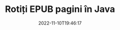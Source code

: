 ---
############################# Static ############################
layout: "auto-gen-merger"
date: 2022-11-10T19:46:17
draft: false
otherformats: pdf xps tex

############################# Head ############################
head_title: "Rotiți paginile EPUB în Java – Rotiți la un unghi de 90, 180, 270"
head_description: "Rotiți anumite pagini de document sau toate paginile unui fișier EPUB la un unghi de rotație de 90, 180, 270 folosind API-ul pentru fuziunea documentelor."

############################# Header ############################
title: "Rotiți EPUB pagini în Java"
description: "Rotiți EPUB Pagini cu câteva rânduri de cod Java."
bg_image: "https://cms.admin.containerize.com/templates/aspose/App_Themes/V3/images/bg/header1.png"
bg_overlay: false
button:
    enable: true
    icon: "fas fa-arrow-down"
    label: "Descarcare varianta scurta de prezentare gratuita"
    link: "https://downloads.groupdocs.com/merger/java"

############################# SubMenu ############################
submenu:
    enable: true

    left:
        img_alt: "GroupDocs.Merger for Java"
        image: "https://cms.admin.containerize.com/templates/groupdocs/images/product-logos/90x90-noborder/groupdocs-merger-java.png"
        product: "GroupDocs.Merger"
        platform: "Java"

    middle:
        button:

            # button loop
            - link: "https://apireference.groupdocs.com/merger/java"
              text: "Referință API"

            # button loop
            - link: "https://github.com/groupdocs-merger"
              text: "Exemple de coduri"

            # button loop
            - link: "https://products.groupdocs.app/merger/family"
              text: "Demo live"

            # button loop
            - link: "https://purchase.groupdocs.com/pricing/merger/java"
              text: "Prețuri"

    right:
        link_download: "https://downloads.groupdocs.com/merger"
        link_learn: "https://docs.groupdocs.com/merger/java"
        link_buy: "https://purchase.groupdocs.com"

############################# About ############################
about:
    enable: true
    title: "Despre GroupDocs.Merger for Java API"
    content: |
        [GroupDocs.Merger for Java](/ro/merger/java/) oferă o soluție simplă de îmbinare și împărțire în siguranță între o gamă largă de formate de documente, inclusiv PDF, Microsoft Office (Word, Excel, PowerPoint , OneNote), OpenDocument, HTML, imagini și multe altele în cadrul aplicațiilor Java. Adăugând doar câteva rânduri de cod, efectuați mai multe operații de documente, cum ar fi mutarea, eliminarea, rotirea, schimbarea, extragerea sau modificarea orientării paginilor din documente. API-ul pentru fuziunea documentelor acceptă, de asemenea, previzualizarea paginilor documentului ca imagine pentru a analiza structura documentului, formatarea și conținutul paginii.
        
        GroupDocs.Merger API este o alegere potrivită pentru soluțiile corporative care necesită funcții de rotație a paginilor fișierelor. Aceste API-uri sunt bine acceptate pe toate sistemele și platformele de operare majore, inclusiv J2SE 7.0 (1.7), J2SE 8.0 (1.8), Java 10.

############################# Steps ############################
steps:
    enable: true
    title_left: "Rotiți EPUB pagini de fișiere în Java"
    content_left: |
        [GroupDocs.Merger for Java](/ro/merger/java/) facilitează pentru dezvoltatorii Java să rotească anumite pagini sau toate paginile dintr-un fișier EPUB la 90 , 180 sau 270 unghi de rotație prin implementarea câțiva pași simpli.
        
        * Inițializați **RotateOptions** cu unghiul de rotație și numerele de pagină dorite.
        * Creați o nouă instanță a **Merger** și treceți calea documentului sursă ca parametru de constructor.
        * Apelați **rotatePages** și transmiteți obiectul **RotateOptions**.
        * Apelați **Save** și specificați calea fișierului pentru a salva documentul rezultat.

    title_right: "Cerințe de sistem"
    content_right: |
        API-urile GroupDocs.Merger for Java sunt acceptate pe toate platformele și sistemele de operare majore. Înainte de a executa codul de mai jos, vă rugăm să vă asigurați că aveți următoarele cerințe preliminare instalate pe sistemul dumneavoastră.

        * Sisteme de operare: Microsoft Windows, Linux, MacOS
        * Medii de dezvoltare: NetBeans, IntelliJ IDEA, Eclipse
        * Cadre: J2SE 7.0 (1.7), J2SE 8.0 (1.8), Java 10
        * Descărcați cea mai recentă versiune a GroupDocs.Merger for Java de la [Maven](https://repository.groupdocs.com/webapp/#/artifacts/browse/tree/General/repo/com/groupdocs/groupdocs-merger)
         
    code: |
     {{% merger/additional-styles %}}
     {{< merger/code-merger title="Cum să rotiți pagini de fișiere EPUB folosind codul exemplu Java">}}

        ```java    
        // Rotiți pagini de fișiere EPUB utilizând API-ul GroupDocs.Merger
        // Inițializați clasa RotateOptions pentru a specifica unghiul de rotație și numerele de pagini de rotit
        RotateOptions rotateOptions = new RotateOptions(RotateMode.Rotate180, new int[] { 2, 3 });

        // Instanțiați fuziunea cu documentul introdus EPUB
        Merger merger = new Merger("input.epub");

        // Apelați metoda rotatePages și transmiteți-i obiectul RotateOptions
        merger.rotatePages(rotateOptions);
    
        // Apelați metoda de salvare și treceți calea fișierului dorită pentru a salva documentul de ieșire
        merger.save("output.epub");
        ```
     {{< /merger/code-merger >}}

############################# Demos ############################
demos:
    enable: true
    title: "Demo live - Rotiți paginile de fișiere EPUB online"
    content: |
       Rotiți paginile de fișiere EPUB chiar acum, vizitând site-ul web [GroupDocs.Merger Live Demos](https://products.groupdocs.app/splitter/rotate-pages/epub).
       Demo-ul live are următoarele beneficii.
        
############################# About Formats ############################
about_formats:
    enable: true

############################# More Formats ############################
more_formats:
    enable: true
    title: "Rotiți paginile altor formate de documente"
    content: |
        Java documentează API-ul de fuziune și împărțire pentru formate de fișiere și imagini. Rotiți unele dintre formatele de fișiere populare, așa cum este menționat mai jos.

############################# Back to top ###############################
back_to_top:
    enable: true
---